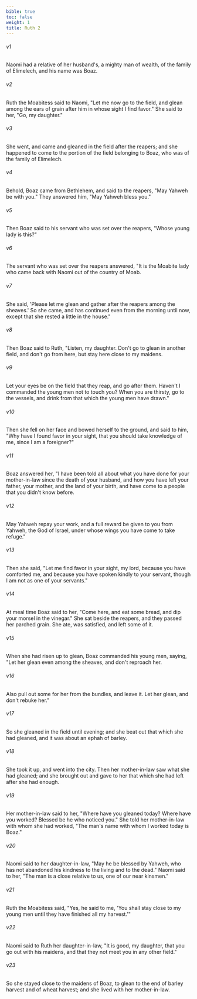 ```yaml
---
bible: true
toc: false
weight: 1
title: Ruth 2
---
```




###### v1 
Naomi had a relative of her husband's, a mighty man of wealth, of the family of Elimelech, and his name was Boaz. 

###### v2 
Ruth the Moabitess said to Naomi, "Let me now go to the field, and glean among the ears of grain after him in whose sight I find favor." She said to her, "Go, my daughter." 

###### v3 
She went, and came and gleaned in the field after the reapers; and she happened to come to the portion of the field belonging to Boaz, who was of the family of Elimelech. 

###### v4 
Behold, Boaz came from Bethlehem, and said to the reapers, "May Yahweh be with you." They answered him, "May Yahweh bless you." 

###### v5 
Then Boaz said to his servant who was set over the reapers, "Whose young lady is this?" 

###### v6 
The servant who was set over the reapers answered, "It is the Moabite lady who came back with Naomi out of the country of Moab. 

###### v7 
She said, 'Please let me glean and gather after the reapers among the sheaves.' So she came, and has continued even from the morning until now, except that she rested a little in the house." 

###### v8 
Then Boaz said to Ruth, "Listen, my daughter. Don't go to glean in another field, and don't go from here, but stay here close to my maidens. 

###### v9 
Let your eyes be on the field that they reap, and go after them. Haven't I commanded the young men not to touch you? When you are thirsty, go to the vessels, and drink from that which the young men have drawn." 

###### v10 
Then she fell on her face and bowed herself to the ground, and said to him, "Why have I found favor in your sight, that you should take knowledge of me, since I am a foreigner?" 

###### v11 
Boaz answered her, "I have been told all about what you have done for your mother-in-law since the death of your husband, and how you have left your father, your mother, and the land of your birth, and have come to a people that you didn't know before. 

###### v12 
May Yahweh repay your work, and a full reward be given to you from Yahweh, the God of Israel, under whose wings you have come to take refuge." 

###### v13 
Then she said, "Let me find favor in your sight, my lord, because you have comforted me, and because you have spoken kindly to your servant, though I am not as one of your servants." 

###### v14 
At meal time Boaz said to her, "Come here, and eat some bread, and dip your morsel in the vinegar." She sat beside the reapers, and they passed her parched grain. She ate, was satisfied, and left some of it. 

###### v15 
When she had risen up to glean, Boaz commanded his young men, saying, "Let her glean even among the sheaves, and don't reproach her. 

###### v16 
Also pull out some for her from the bundles, and leave it. Let her glean, and don't rebuke her." 

###### v17 
So she gleaned in the field until evening; and she beat out that which she had gleaned, and it was about an ephah of barley. 

###### v18 
She took it up, and went into the city. Then her mother-in-law saw what she had gleaned; and she brought out and gave to her that which she had left after she had enough. 

###### v19 
Her mother-in-law said to her, "Where have you gleaned today? Where have you worked? Blessed be he who noticed you." She told her mother-in-law with whom she had worked, "The man's name with whom I worked today is Boaz." 

###### v20 
Naomi said to her daughter-in-law, "May he be blessed by Yahweh, who has not abandoned his kindness to the living and to the dead." Naomi said to her, "The man is a close relative to us, one of our near kinsmen." 

###### v21 
Ruth the Moabitess said, "Yes, he said to me, 'You shall stay close to my young men until they have finished all my harvest.'" 

###### v22 
Naomi said to Ruth her daughter-in-law, "It is good, my daughter, that you go out with his maidens, and that they not meet you in any other field." 

###### v23 
So she stayed close to the maidens of Boaz, to glean to the end of barley harvest and of wheat harvest; and she lived with her mother-in-law.
